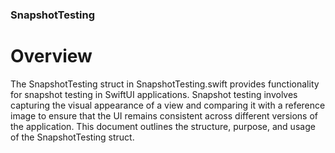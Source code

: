 ### SnapshotTesting

# Overview

The SnapshotTesting struct in SnapshotTesting.swift provides functionality for snapshot testing in SwiftUI applications. Snapshot testing involves capturing the visual appearance of a view and comparing it with a reference image to ensure that the UI remains consistent across different versions of the application. This document outlines the structure, purpose, and usage of the SnapshotTesting struct.

